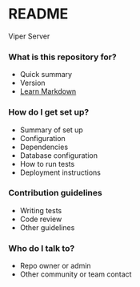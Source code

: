 # README #

Viper Server

### What is this repository for? ###

* Quick summary
* Version
* [Learn Markdown](https://bitbucket.org/tutorials/markdowndemo)

### How do I get set up? ###

* Summary of set up
* Configuration
* Dependencies
* Database configuration
* How to run tests
* Deployment instructions

### Contribution guidelines ###

* Writing tests
* Code review
* Other guidelines

### Who do I talk to? ###

* Repo owner or admin
* Other community or team contact